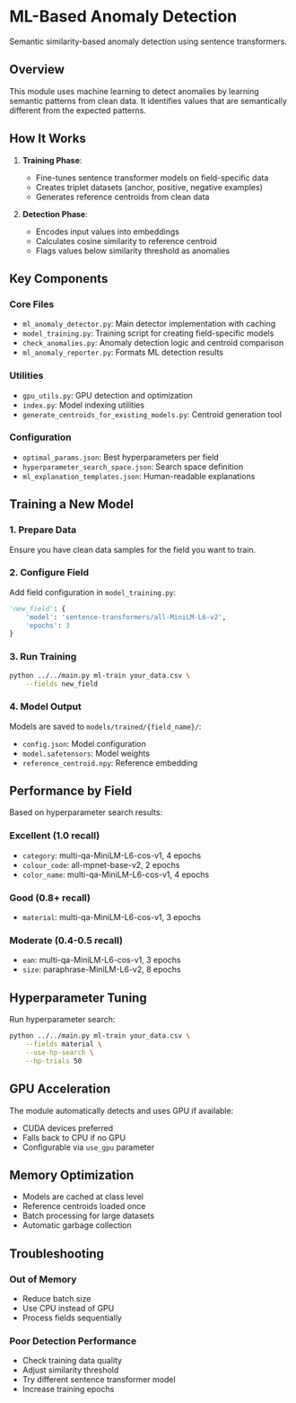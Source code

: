 # ML-Based Anomaly Detection

Semantic similarity-based anomaly detection using sentence transformers.

## Overview

This module uses machine learning to detect anomalies by learning semantic patterns from clean data. It identifies values that are semantically different from the expected patterns.

## How It Works

1. **Training Phase**:
   - Fine-tunes sentence transformer models on field-specific data
   - Creates triplet datasets (anchor, positive, negative examples)
   - Generates reference centroids from clean data

2. **Detection Phase**:
   - Encodes input values into embeddings
   - Calculates cosine similarity to reference centroid
   - Flags values below similarity threshold as anomalies

## Key Components

### Core Files
- `ml_anomaly_detector.py`: Main detector implementation with caching
- `model_training.py`: Training script for creating field-specific models
- `check_anomalies.py`: Anomaly detection logic and centroid comparison
- `ml_anomaly_reporter.py`: Formats ML detection results

### Utilities
- `gpu_utils.py`: GPU detection and optimization
- `index.py`: Model indexing utilities
- `generate_centroids_for_existing_models.py`: Centroid generation tool

### Configuration
- `optimal_params.json`: Best hyperparameters per field
- `hyperparameter_search_space.json`: Search space definition
- `ml_explanation_templates.json`: Human-readable explanations

## Training a New Model

### 1. Prepare Data
Ensure you have clean data samples for the field you want to train.

### 2. Configure Field
Add field configuration in `model_training.py`:
```python
'new_field': {
    'model': 'sentence-transformers/all-MiniLM-L6-v2',
    'epochs': 3
}
```

### 3. Run Training
```bash
python ../../main.py ml-train your_data.csv \
    --fields new_field
```

### 4. Model Output
Models are saved to `models/trained/{field_name}/`:
- `config.json`: Model configuration
- `model.safetensors`: Model weights
- `reference_centroid.npy`: Reference embedding

## Performance by Field

Based on hyperparameter search results:

### Excellent (1.0 recall)
- `category`: multi-qa-MiniLM-L6-cos-v1, 4 epochs
- `colour_code`: all-mpnet-base-v2, 2 epochs
- `color_name`: multi-qa-MiniLM-L6-cos-v1, 4 epochs

### Good (0.8+ recall)
- `material`: multi-qa-MiniLM-L6-cos-v1, 3 epochs

### Moderate (0.4-0.5 recall)
- `ean`: multi-qa-MiniLM-L6-cos-v1, 3 epochs
- `size`: paraphrase-MiniLM-L6-v2, 8 epochs

## Hyperparameter Tuning

Run hyperparameter search:
```bash
python ../../main.py ml-train your_data.csv \
    --fields material \
    --use-hp-search \
    --hp-trials 50
```

## GPU Acceleration

The module automatically detects and uses GPU if available:
- CUDA devices preferred
- Falls back to CPU if no GPU
- Configurable via `use_gpu` parameter

## Memory Optimization

- Models are cached at class level
- Reference centroids loaded once
- Batch processing for large datasets
- Automatic garbage collection

## Troubleshooting

### Out of Memory
- Reduce batch size
- Use CPU instead of GPU
- Process fields sequentially

### Poor Detection Performance
- Check training data quality
- Adjust similarity threshold
- Try different sentence transformer model
- Increase training epochs